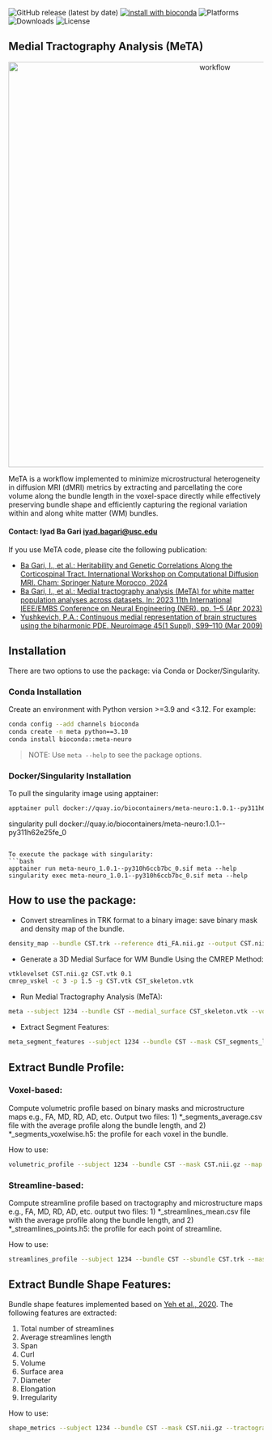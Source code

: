 ![GitHub release (latest by date)](https://img.shields.io/github/v/release/bagari/meta?logo=Github)
[![install with bioconda](https://img.shields.io/badge/install%20with-bioconda-brightgreen.svg?style=flat)](http://bioconda.github.io/recipes/meta-neuro/README.html)
![Platforms](https://anaconda.org/bioconda/meta-neuro/badges/platforms.svg)
![Downloads](https://img.shields.io/conda/dn/bioconda/meta-neuro)
![License](https://anaconda.org/bioconda/meta-neuro/badges/license.svg)


## Medial Tractography Analysis (MeTA)

<p align="center">
<img width="800" alt="workflow" src="https://github.com/bagari/meta/blob/main/resources/MeTA_workflow.png">
</p>

MeTA is a workflow implemented to minimize microstructural heterogeneity in diffusion MRI (dMRI) metrics by extracting and parcellating the core volume along the bundle length in the voxel-space directly while effectively preserving bundle shape and efficiently capturing the regional variation within and along white matter (WM) bundles.

#### Contact: Iyad Ba Gari <iyad.bagari@usc.edu>

If you use MeTA code, please cite the following publication:
* [Ba Gari, I., et al.: Heritability and Genetic Correlations Along the Corticospinal Tract. International Workshop on Computational Diffusion MRI. Cham: Springer Nature Morocco, 2024](https://doi.org/10.1007/978-3-031-86920-4_18)
* [Ba Gari, I., et al.: Medial tractography analysis (MeTA) for white matter population analyses across datasets. In: 2023 11th International IEEE/EMBS Conference on Neural Engineering (NER). pp. 1–5 (Apr 2023)](https://doi.org/10.1109/NER52421.2023.10123727)
* [Yushkevich, P.A.: Continuous medial representation of brain structures using the biharmonic PDE. Neuroimage 45(1 Suppl), S99–110 (Mar 2009)](https://doi.org/10.1016/j.neuroimage.2008.10.051)

## Installation

There are two options to use the package: via Conda or Docker/Singularity.

### Conda Installation

Create an environment with Python version >=3.9 and <3.12. For example:

```bash
conda config --add channels bioconda
conda create -n meta python==3.10
conda install bioconda::meta-neuro
```
> NOTE: Use `meta --help` to see the package options.


### Docker/Singularity Installation
To pull the singularity image using apptainer:
```bash
apptainer pull docker://quay.io/biocontainers/meta-neuro:1.0.1--py311h62e25fe_0
```
singularity pull docker://quay.io/biocontainers/meta-neuro:1.0.1--py311h62e25fe_0
```

To execute the package with singularity:
```bash
apptainer run meta-neuro_1.0.1--py310h6ccb7bc_0.sif meta --help
singularity exec meta-neuro_1.0.1--py310h6ccb7bc_0.sif meta --help
```

## How to use the package:
* Convert streamlines in TRK format to a binary image:
save binary mask and density map of the bundle.
```bash
density_map --bundle CST.trk --reference dti_FA.nii.gz --output CST.nii.gz
```

* Generate a 3D Medial Surface for WM Bundle Using the CMREP Method: 
```bash
vtklevelset CST.nii.gz CST.vtk 0.1
cmrep_vskel -c 3 -p 1.5 -g CST.vtk CST_skeleton.vtk
```

* Run Medial Tractography Analysis (MeTA):
```bash
meta --subject 1234 --bundle CST --medial_surface CST_skeleton.vtk --volume CST.vtk --sbundle CST.trk --mbundle CST_model.trk --mask CST.nii.gz --num_segments 15 --output CST
```

* Extract Segment Features:
```bash
meta_segment_features --subject 1234 --bundle CST --mask CST_segments_local_core.nii.gz --map FA.nii.gz --output CST_FA_15_segments_local_core_metrics.csv
```

## Extract Bundle Profile:
### Voxel-based:
Compute volumetric profile based on binary masks and microstructure maps e.g., FA, MD, RD, AD, etc. Output two files: 1) *_segments_average.csv file with the average profile along the bundle length, and 2) *_segments_voxelwise.h5: the profile for each voxel in the bundle.

How to use:
```bash
volumetric_profile --subject 1234 --bundle CST --mask CST.nii.gz --map FA.nii.gz --output /output_folder
```

### Streamline-based:
Compute streamline profile based on tractography and microstructure maps e.g., FA, MD, RD, AD, etc. output two files: 1) *_streamlines_mean.csv file with the average profile along the bundle length, and 2) *_streamlines_points.h5: the profile for each point of streamline.

How to use:
```bash
streamlines_profile --subject 1234 --bundle CST --sbundle CST.trk --mask CST.nii.gz --map FA.nii.gz --output /output_folder
```


## Extract Bundle Shape Features:
Bundle shape features implemented based on [Yeh et al., 2020](https://doi.org/10.1016/j.neuroimage.2020.117329). The following features are extracted:
1. Total number of streamlines
2. Average streamlines length
3. Span
4. Curl
5. Volume
6. Surface area
7. Diameter
8. Elongation
9. Irregularity

How to use:
```bash
shape_metrics --subject 1234 --bundle CST --mask CST.nii.gz --tractogram CST.trk --output CST_streamlines_metrics.csv
```
